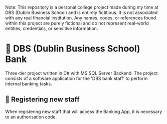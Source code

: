 Note: This repository is a personal college project made during my time at DBS (Dublin Business School) and is entirely fictitious. It is not associated with any real financial institution. Any names, codes, or references found within this project are purely fictional and do not represent real-world entities, credentials, or sensitive information.

# 🏧 DBS (Dublin Business School) Bank
Three-tier project written in C# with MS SQL Server Backend. The project consists of a software application for the 'DBS bank staff' to perform internal banking tasks.

## 👥 Registering new staff

When registering new staff that will access the Banking App, it is necessary to an authorisation code. 



